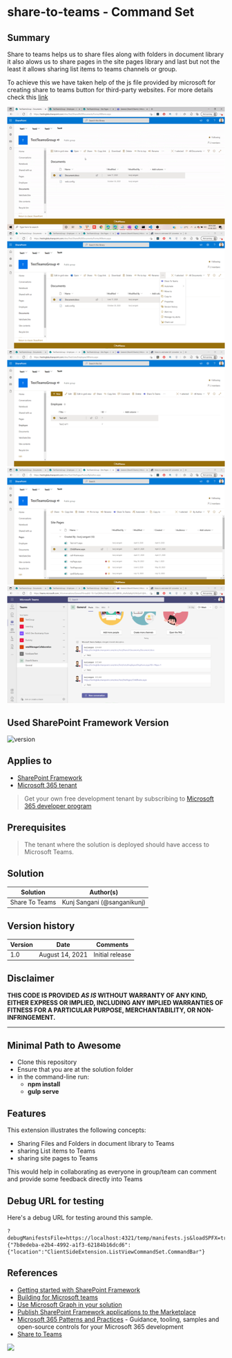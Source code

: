 # share-to-teams - Command Set

## Summary

Share to teams helps us to share files along with folders in document library it also alows us to share pages in the site pages library and last but not the least it allows sharing list items to teams channels or group.

To achieve this we have taken help of the js file provided by microsoft for creating share to teams button for third-party websites. For more details check this [link](https://docs.microsoft.com/en-us/microsoftteams/platform/concepts/build-and-test/share-to-teams)

![picture of the extension in action](./assets/SendToTeams.gif)
![picture of the extension in action](./assets/sendToTeams1.png)
![picture of the extension in action](./assets/sendToTeams2.png)
![picture of the extension in action](./assets/sendToTeams3.png)
![picture of the extension in action](./assets/sendToTeams4.png)

## Used SharePoint Framework Version

![version](https://img.shields.io/badge/version-1.11-green.svg)

## Applies to

- [SharePoint Framework](https://aka.ms/spfx)
- [Microsoft 365 tenant](https://docs.microsoft.com/en-us/sharepoint/dev/spfx/set-up-your-developer-tenant)

> Get your own free development tenant by subscribing to [Microsoft 365 developer program](http://aka.ms/o365devprogram)

## Prerequisites

> The tenant where the solution is deployed should have access to Microsoft Teams.

## Solution

Solution|Author(s)
--------|---------
Share To Teams | Kunj Sangani (@sanganikunj)

## Version history

Version|Date|Comments
-------|----|--------
1.0|August 14, 2021|Initial release

## Disclaimer

**THIS CODE IS PROVIDED *AS IS* WITHOUT WARRANTY OF ANY KIND, EITHER EXPRESS OR IMPLIED, INCLUDING ANY IMPLIED WARRANTIES OF FITNESS FOR A PARTICULAR PURPOSE, MERCHANTABILITY, OR NON-INFRINGEMENT.**

---

## Minimal Path to Awesome

- Clone this repository
- Ensure that you are at the solution folder
- in the command-line run:
  - **npm install**
  - **gulp serve**

## Features

This extension illustrates the following concepts:

- Sharing Files and Folders in document library to Teams
- sharing List items to Teams
- sharing site pages to Teams

This would help in collaborating as everyone in group/team can comment and provide some feedback directly into Teams

## Debug URL for testing
Here's a debug URL for testing around this sample. 

```
?debugManifestsFile=https://localhost:4321/temp/manifests.js&loadSPFX=true&customActions={"7b8edeba-e2b4-4992-a1f3-62184b16dcd6":{"location":"ClientSideExtension.ListViewCommandSet.CommandBar"}
```

## References

- [Getting started with SharePoint Framework](https://docs.microsoft.com/en-us/sharepoint/dev/spfx/set-up-your-developer-tenant)
- [Building for Microsoft teams](https://docs.microsoft.com/en-us/sharepoint/dev/spfx/build-for-teams-overview)
- [Use Microsoft Graph in your solution](https://docs.microsoft.com/en-us/sharepoint/dev/spfx/web-parts/get-started/using-microsoft-graph-apis)
- [Publish SharePoint Framework applications to the Marketplace](https://docs.microsoft.com/en-us/sharepoint/dev/spfx/publish-to-marketplace-overview)
- [Microsoft 365 Patterns and Practices](https://aka.ms/m365pnp) - Guidance, tooling, samples and open-source controls for your Microsoft 365 development
- [Share to Teams](https://docs.microsoft.com/en-us/microsoftteams/platform/concepts/build-and-test/share-to-teams)

<img src="https://telemetry.sharepointpnp.com/sp-dev-fx-extensions/samples/js-send-to-teams" />
